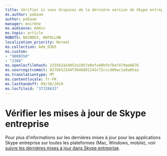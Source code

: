 ```yaml
---
title: Vérifier si vous disposez de la dernière version de Skype entreprise
ms.author: pebaum
author: pebaum
manager: mnirkhe
ms.audience: Admin
ms.topic: article
ROBOTS: NOINDEX, NOFOLLOW
localization_priority: Normal
ms.collection: Adm_O365
ms.custom:
- "9000550"
- "2388"
ms.openlocfilehash: 233563a54053a105fe0efa40bfe78af479ae6676
ms.sourcegitcommit: 027bb52244f304b891143c72cccd89ac1a9a05aa
ms.translationtype: MT
ms.contentlocale: fr-FR
ms.lasthandoff: 09/30/2019
ms.locfileid: "37328633"
---
```

# <a name="check-for-skype-for-business-updates"></a>Vérifier les mises à jour de Skype entreprise

Pour plus d’informations sur les dernières mises à jour pour les applications Skype entreprise sur toutes les plateformes (Mac, Windows, mobile), voir [suivre les dernières mises à jour dans Skype entreprise](https://support.office.com/article/follow-the-latest-updates-in-skype-for-business-cece9f93-add1-4d93-9a38-56cc598e5781).
